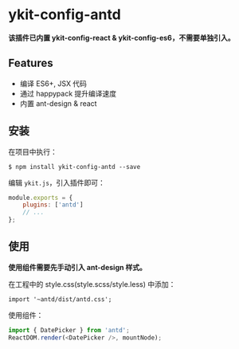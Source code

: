 # ykit-config-antd

<b class="ykit-tip">
该插件已内置 ykit-config-react & ykit-config-es6，不需要单独引入。
</b>

## Features

- 编译 ES6+, JSX 代码
- 通过 happypack 提升编译速度
- 内置 ant-design & react

## 安装

在项目中执行：

```
$ npm install ykit-config-antd --save
```

编辑 `ykit.js`，引入插件即可：

```javascript
module.exports = {
    plugins: ['antd']
    // ...
};
```

## 使用

<b class="ykit-tip">
使用组件需要先手动引入 ant-design 样式。
</b>

在工程中的 style.css(style.scss/style.less) 中添加：

```
import '~antd/dist/antd.css';
```

使用组件：

```javascript
import { DatePicker } from 'antd';
ReactDOM.render(<DatePicker />, mountNode);
```
